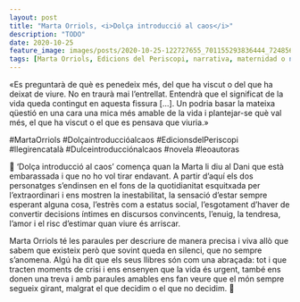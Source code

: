 ```yaml
---
layout: post
title: "Marta Orriols, <i>Dolça introducció al caos</i>"
description: "TODO"
date: 2020-10-25
feature_image: images/posts/2020-10-25-122727655_701155293836444_7248569001069821968_n_17869692479060133.jpg
tags: [Marta Orriols, Edicions del Periscopi, narrativa, maternidad o no]
---
```


«Es preguntarà de què es penedeix més, del que ha viscut o del que ha deixat de viure. No en traurà mai l’entrellat. Entendrà que el significat de la vida queda contingut en aquesta fissura [...]. Un podria basar la mateixa qüestió en una cara una mica més amable de la vida i plantejar-se què val més, el que ha viscut o el que es pensava que viuria.»
<!--more-->

#MartaOrriols #Dolçaintroduccióalcaos #EdicionsdelPeriscopi #llegirencatalà #Dulceintroducciónalcaos #novela #leoautoras

🎠 ‘Dolça introducció al caos’ comença quan la Marta li diu al Dani que està embarassada i que no ho vol tirar endavant. A partir d’aquí els dos personatges s’endinsen en el fons de la quotidianitat esquitxada per l’extraordinari i ens mostren la inestabilitat, la sensació d’estar sempre esperant alguna cosa, l’estrès com a estatus social, l’esgotament d’haver de convertir decisions íntimes en discursos convincents, l’enuig, la tendresa, l’amor i el risc d’estimar quan viure és arriscar. 

Marta Orriols té les paraules per descriure de manera precisa i viva allò que sabem que existeix però que sovint queda en silenci, que no sempre s’anomena. Algú ha dit que els seus llibres són com una abraçada: tot i que tracten moments de crisi i ens ensenyen que la vida és urgent, també ens donen una treva i amb paraules amables ens fan veure que el món sempre segueix girant, malgrat el que decidim o el que no decidim. 🎠
